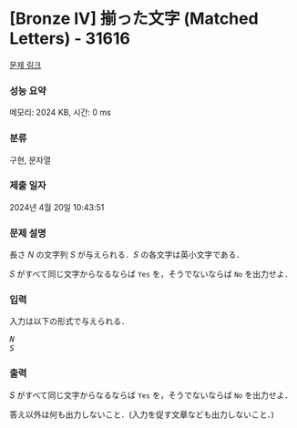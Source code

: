 # [Bronze IV] 揃った文字 (Matched Letters) - 31616 

[문제 링크](https://www.acmicpc.net/problem/31616) 

### 성능 요약

메모리: 2024 KB, 시간: 0 ms

### 분류

구현, 문자열

### 제출 일자

2024년 4월 20일 10:43:51

### 문제 설명

<p>長さ <var>N</var> の文字列 <var>S</var> が与えられる．<var>S</var> の各文字は英小文字である．</p>

<p><var>S</var> がすべて同じ文字からなるならば <code>Yes</code> を，そうでないならば <code>No</code> を出力せよ．</p>

### 입력 

 <p>入力は以下の形式で与えられる．</p>

<pre><var>N</var>
<var>S</var></pre>

### 출력 

 <p><var>S</var> がすべて同じ文字からなるならば <code>Yes</code> を，そうでないならば <code>No</code> を出力せよ．</p>

<p>答え以外は何も出力しないこと．(入力を促す文章なども出力しないこと．)</p>


